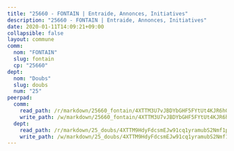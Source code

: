 ```yaml
---
title: "25660 - FONTAIN | Entraide, Annonces, Initiatives"
description: "25660 - FONTAIN | Entraide, Annonces, Initiatives"
date: 2020-01-11T14:09:21+09:00
collapsible: false
layout: commune
comm:
  nom: "FONTAIN"
  slug: fontain
  cp: "25660"
dept:
  nom: "Doubs"
  slug: doubs
  num: "25"
peerpad:
  comm:
    read_path: /r/markdown/25660_fontain/4XTTM3U7vJBDYbGHF5FYtUt4KJR6hGjtYLHnor4GnrRYSTwMF
    write_path: /w/markdown/25660_fontain/4XTTM3U7vJBDYbGHF5FYtUt4KJR6hGjtYLHnor4GnrRYSTwMF-K3TgTypbMuL45xMmzVDhkkGN6Qn2UWWuWVuiNBhJTD4BN5fHi7qJ84U6E1q2je9xCTxj3pnMq4FD8Hj2KZi2P8LcwwxtyGWERQQF5TUnfrEWMrpVHQKZYqGHXjsNeRLBBteK9vm3
  dept:
    read_path: /r/markdown/25_doubs/4XTTM9HdyFdcsmEJw91cq1yramubS2Nmf1ps2s84xcMxY74Zv
    write_path: /w/markdown/25_doubs/4XTTM9HdyFdcsmEJw91cq1yramubS2Nmf1ps2s84xcMxY74Zv-K3TgURza6A4QY75MscA2g52nUX9tjMQaHW9mgBSgyRKNNp3M6gkaXA9iDDtpbSx22mTSZbQLYS1izbwsznz8e9u5BERCmGKxZ379xV2nAaDe1bGyxrjytc7G1EcbGtknRFYQ1Lxp
---
```


